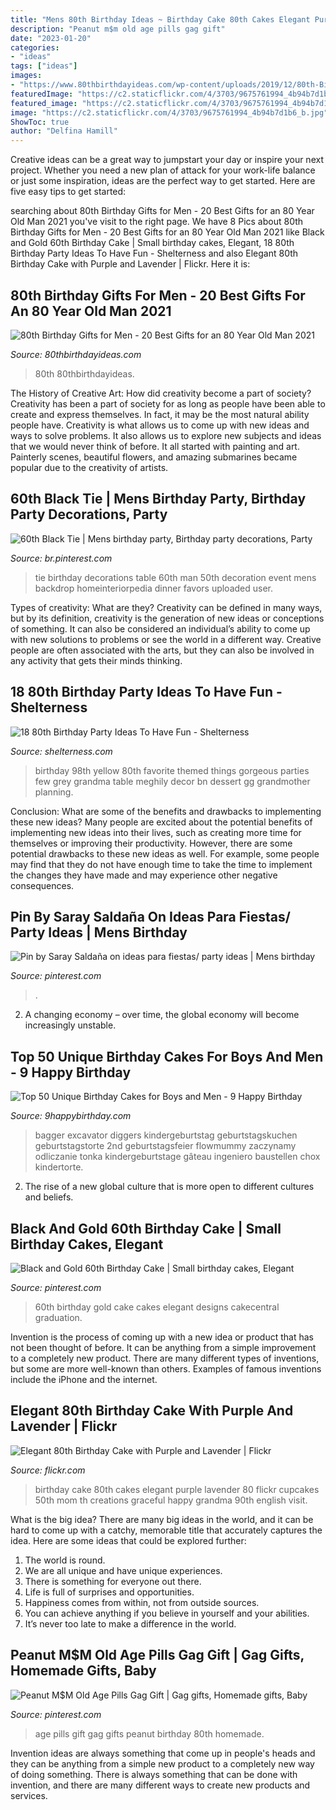 ```yaml
---
title: "Mens 80th Birthday Ideas ~ Birthday Cake 80th Cakes Elegant Purple Lavender 80 Flickr Cupcakes 50th Mom Th Creations Graceful Happy Grandma 90th English Visit"
description: "Peanut m$m old age pills gag gift"
date: "2023-01-20"
categories:
- "ideas"
tags: ["ideas"]
images:
- "https://www.80thbirthdayideas.com/wp-content/uploads/2019/12/80th-Birthday-Gifts-for-Men.jpg"
featuredImage: "https://c2.staticflickr.com/4/3703/9675761994_4b94b7d1b6_b.jpg"
featured_image: "https://c2.staticflickr.com/4/3703/9675761994_4b94b7d1b6_b.jpg"
image: "https://c2.staticflickr.com/4/3703/9675761994_4b94b7d1b6_b.jpg"
ShowToc: true
author: "Delfina Hamill"
---
```



Creative ideas can be a great way to jumpstart your day or inspire your next project. Whether you need a new plan of attack for your work-life balance or just some inspiration, ideas are the perfect way to get started. Here are five easy tips to get started: 

	

		
searching about 80th Birthday Gifts for Men - 20 Best Gifts for an 80 Year Old Man 2021 you've visit to the right page. We have 8 Pics about 80th Birthday Gifts for Men - 20 Best Gifts for an 80 Year Old Man 2021 like Black and Gold 60th Birthday Cake | Small birthday cakes, Elegant, 18 80th Birthday Party Ideas To Have Fun - Shelterness and also Elegant 80th Birthday Cake with Purple and Lavender | Flickr. Here it is:
		
    
## 80th Birthday Gifts For Men - 20 Best Gifts For An 80 Year Old Man 2021

<img loading=lazy src="https://www.80thbirthdayideas.com/wp-content/uploads/2019/12/80th-Birthday-Gifts-for-Men.jpg" onerror="this.onerror=null;this.src='https://tse3.mm.bing.net/th?id=OIP.TD4nWO1k3i5NbVMIJjGkIwAAAA&amp;pid=15.1';" alt="80th Birthday Gifts for Men - 20 Best Gifts for an 80 Year Old Man 2021">

_Source: 80thbirthdayideas.com_

>80th 80thbirthdayideas. 

	

The History of Creative Art: How did creativity become a part of society?
Creativity has been a part of society for as long as people have been able to create and express themselves. In fact, it may be the most natural ability people have. Creativity is what allows us to come up with new ideas and ways to solve problems. It also allows us to explore new subjects and ideas that we would never think of before. It all started with painting and art. Painterly scenes, beautiful flowers, and amazing submarines became popular due to the creativity of artists.

    
## 60th Black Tie | Mens Birthday Party, Birthday Party Decorations, Party

<img loading=lazy src="https://i.pinimg.com/736x/d4/de/31/d4de3135a08d80003fde36e2a599856e.jpg" onerror="this.onerror=null;this.src='https://tse2.mm.bing.net/th?id=OIP.kYfTu6MhktbIS2Wj5J7r5wHaJl&amp;pid=15.1';" alt="60th Black Tie | Mens birthday party, Birthday party decorations, Party">

_Source: br.pinterest.com_

>tie birthday decorations table 60th man 50th decoration event mens backdrop homeinteriorpedia dinner favors uploaded user. 

	

Types of creativity: What are they?
Creativity can be defined in many ways, but by its definition, creativity is the generation of new ideas or conceptions of something. It can also be considered an individual’s ability to come up with new solutions to problems or see the world in a different way. Creative people are often associated with the arts, but they can also be involved in any activity that gets their minds thinking.

    
## 18 80th Birthday Party Ideas To Have Fun - Shelterness

<img loading=lazy src="https://i.shelterness.com/2017/02/09-cool-black-white-and-yellow-chevron-dessert-table-decor.jpg" onerror="this.onerror=null;this.src='https://tse2.mm.bing.net/th?id=OIP.vEmuYWyD1HisxW1NwGdofQHaFu&amp;pid=15.1';" alt="18 80th Birthday Party Ideas To Have Fun - Shelterness">

_Source: shelterness.com_

>birthday 98th yellow 80th favorite themed things gorgeous parties few grey grandma table meghily decor bn dessert gg grandmother planning. 

	

Conclusion: What are some of the benefits and drawbacks to implementing these new ideas?
Many people are excited about the potential benefits of implementing new ideas into their lives, such as creating more time for themselves or improving their productivity. However, there are some potential drawbacks to these new ideas as well. For example, some people may find that they do not have enough time to take the time to implement the changes they have made and may experience other negative consequences.

    
## Pin By Saray Saldaña On Ideas Para Fiestas/ Party Ideas | Mens Birthday

<img loading=lazy src="https://i.pinimg.com/736x/8f/73/d9/8f73d93f9413fd7c2d367bea65cd87e6--dad-birthday--years-birthday-men.jpg" onerror="this.onerror=null;this.src='https://tse4.mm.bing.net/th?id=OIP.47aCys8ys5HshMmbkB14zwHaJ6&amp;pid=15.1';" alt="Pin by Saray Saldaña on ideas para fiestas/ party ideas | Mens birthday">

_Source: pinterest.com_

>. 

	

2. A changing economy – over time, the global economy will become increasingly unstable.

    
## Top 50 Unique Birthday Cakes For Boys And Men - 9 Happy Birthday

<img loading=lazy src="https://www.9happybirthday.com/wp-content/uploads/2017/10/Unique-Birthday-Cake-for-little-man-640x563.jpg" onerror="this.onerror=null;this.src='https://tse2.mm.bing.net/th?id=OIP.eBB-Rmb_4UXb79dhKPNodwHaGg&amp;pid=15.1';" alt="Top 50 Unique Birthday Cakes for Boys and Men - 9 Happy Birthday">

_Source: 9happybirthday.com_

>bagger excavator diggers kindergeburtstag geburtstagskuchen geburtstagstorte 2nd geburtstagsfeier flowmummy zaczynamy odliczanie tonka kindergeburtstage gâteau ingeniero baustellen chox kindertorte. 

	

2. The rise of a new global culture that is more open to different cultures and beliefs. 

    
## Black And Gold 60th Birthday Cake | Small Birthday Cakes, Elegant

<img loading=lazy src="https://i.pinimg.com/736x/93/90/ee/9390eea6e074386c2f3ce0e125a7976d.jpg" onerror="this.onerror=null;this.src='https://tse3.mm.bing.net/th?id=OIP.W_aGmMrjhDb1eXiOCX4_MwHaJ3&amp;pid=15.1';" alt="Black and Gold 60th Birthday Cake | Small birthday cakes, Elegant">

_Source: pinterest.com_

>60th birthday gold cake cakes elegant designs cakecentral graduation. 

	

Invention is the process of coming up with a new idea or product that has not been thought of before. It can be anything from a simple improvement to a completely new product. There are many different types of inventions, but some are more well-known than others. Examples of famous inventions include the iPhone and the internet.

    
## Elegant 80th Birthday Cake With Purple And Lavender | Flickr

<img loading=lazy src="https://c2.staticflickr.com/4/3703/9675761994_4b94b7d1b6_b.jpg" onerror="this.onerror=null;this.src='https://tse3.mm.bing.net/th?id=OIP.47DX2EMJVVxn3xYVdi_XnQHaKS&amp;pid=15.1';" alt="Elegant 80th Birthday Cake with Purple and Lavender | Flickr">

_Source: flickr.com_

>birthday cake 80th cakes elegant purple lavender 80 flickr cupcakes 50th mom th creations graceful happy grandma 90th english visit. 

	

What is the big idea?
There are many big ideas in the world, and it can be hard to come up with a catchy, memorable title that accurately captures the idea. Here are some ideas that could be explored further: 
1. The world is round. 
2. We are all unique and have unique experiences. 
3. There is something for everyone out there. 
4. Life is full of surprises and opportunities. 
5. Happiness comes from within, not from outside sources. 
6. You can achieve anything if you believe in yourself and your abilities. 
7. It’s never too late to make a difference in the world.

    
## Peanut M$M Old Age Pills Gag Gift | Gag Gifts, Homemade Gifts, Baby

<img loading=lazy src="https://i.pinimg.com/736x/63/32/bb/6332bbd10a0c11f67d09dcafe312c61b.jpg" onerror="this.onerror=null;this.src='https://tse4.mm.bing.net/th?id=OIP.nHATHr9XctC814pF5F8TRgHaKl&amp;pid=15.1';" alt="Peanut M$M Old Age Pills Gag Gift | Gag gifts, Homemade gifts, Baby">

_Source: pinterest.com_

>age pills gift gag gifts peanut birthday 80th homemade. 

	

Invention ideas are always something that come up in people's heads and they can be anything from a simple new product to a completely new way of doing something. There is always something that can be done with invention, and there are many different ways to create new products and services.

